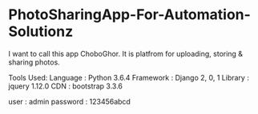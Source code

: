 # PhotoSharingApp-For-Automation-Solutionz
I want to call this app ChoboGhor. It is platfrom for uploading, storing & sharing photos.

Tools Used:
Language : Python 3.6.4
Framework : Django 2, 0, 1
Library : jquery 1.12.0
CDN : bootstrap 3.3.6

user : admin
password : 123456abcd
